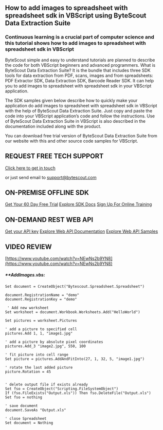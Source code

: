 ## How to add images to spreadsheet with spreadsheet sdk in VBScript using ByteScout Data Extraction Suite

### Continuous learning is a crucial part of computer science and this tutorial shows how to add images to spreadsheet with spreadsheet sdk in VBScript

ByteScout simple and easy to understand tutorials are planned to describe the code for both VBScript beginners and advanced programmers. What is ByteScout Data Extraction Suite? It is the bundle that includes three SDK tools for data extraction from PDF, scans, images and from spreadsheets: PDF Extractor SDK, Data Extraction SDK, Barcode Reader SDK. It can help you to add images to spreadsheet with spreadsheet sdk in your VBScript application.

The SDK samples given below describe how to quickly make your application do add images to spreadsheet with spreadsheet sdk in VBScript with the help of ByteScout Data Extraction Suite. Just copy and paste the code into your VBScript application’s code and follow the instructions. Use of ByteScout Data Extraction Suite in VBScript is also described in the documentation included along with the product.

You can download free trial version of ByteScout Data Extraction Suite from our website with this and other source code samples for VBScript.

## REQUEST FREE TECH SUPPORT

[Click here to get in touch](https://bytescout.zendesk.com/hc/en-us/requests/new?subject=ByteScout%20Data%20Extraction%20Suite%20Question)

or just send email to [support@bytescout.com](mailto:support@bytescout.com?subject=ByteScout%20Data%20Extraction%20Suite%20Question) 

## ON-PREMISE OFFLINE SDK 

[Get Your 60 Day Free Trial](https://bytescout.com/download/web-installer?utm_source=github-readme)
[Explore SDK Docs](https://bytescout.com/documentation/index.html?utm_source=github-readme)
[Sign Up For Online Training](https://academy.bytescout.com/)


## ON-DEMAND REST WEB API

[Get your API key](https://pdf.co/documentation/api?utm_source=github-readme)
[Explore Web API Documentation](https://pdf.co/documentation/api?utm_source=github-readme)
[Explore Web API Samples](https://github.com/bytescout/ByteScout-SDK-SourceCode/tree/master/PDF.co%20Web%20API)

## VIDEO REVIEW

[https://www.youtube.com/watch?v=NEwNs2b9YN8](https://www.youtube.com/watch?v=NEwNs2b9YN8)




<!-- code block begin -->

##### ****AddImages.vbs:**
    
```
Set document = CreateObject("Bytescout.Spreadsheet.Spreadsheet")

document.RegistrationName = "demo"
document.RegistrationKey = "demo"

 ' Add new worksheet
Set worksheet = document.Workbook.Worksheets.Add("HelloWorld")

Set pictures = worksheet.Pictures

' add a picture to specified cell
pictures.Add 1, 1, "image1.jpg" 

' add a picture by absolute pixel coordinates
pictures.Add_3 "image2.jpg", 550, 100

' fit picture into cell range
Set picture = pictures.AddAndFitInto(27, 1, 32, 5, "image1.jpg")

' rotate the last added picture
picture.Rotation = 45


' delete output file if exists already
Set fso = CreateObject("Scripting.FileSystemObject")
If (fso.FileExists("Output.xls")) Then fso.DeleteFile("Output.xls")
Set fso = nothing

' save document
document.SaveAs "Output.xls"

' close Spreadsheet
Set document = Nothing


```

<!-- code block end -->